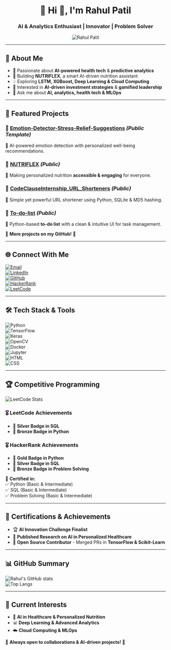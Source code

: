 <h1 align="center">🚀 Hi 👋, I'm Rahul Patil</h1> <h3 align="center">AI & Analytics Enthusiast | Innovator | Problem Solver</h3> <p align="center"> <img src="https://github-profile-summary-cards.vercel.app/api/cards/profile-details?username=rahulpatil-tech&theme=radical" alt="Rahul Patil" /> </p>

---

## 🌟 About Me
- 🔬 Passionate about **AI-powered health tech** & **predictive analytics**  
- 🚀 Building **NUTRIFLEX**, a smart AI-driven nutrition assistant  
- 💡 Exploring **LSTM, XGBoost, Deep Learning & Cloud Computing**  
- 🎯 Interested in **AI-driven investment strategies** & **gamified leadership**  
- 💬 Ask me about **AI, analytics, health tech & MLOps**  

---

## 🚀 Featured Projects
### 🔹 [Emotion-Detector-Stress-Relief-Suggestions](https://github.com/rahulpatil-tech/Emotion-Detector-Stress-Relief-Suggestions) *(Public Template)*
🧠 AI-powered emotion detection with personalized well-being recommendations.  

### 🔹 [NUTRIFLEX](https://github.com/rahulpatil-tech/NUTRIFLEX) *(Public)*
🥗 Making personalized nutrition **accessible & engaging** for everyone.  

### 🔹 [CodeClauseInternship_URL_Shorteners](https://github.com/rahulpatil-tech/CodeClauseInternship_URL_Shorteners) *(Public)*
🔗 Simple yet powerful URL shortener using Python, SQLite & MD5 hashing.  

### 🔹 [To-do-list](https://github.com/rahulpatil-tech/To-do-list) *(Public)*
📝 Python-based **to-do list** with a clean & intuitive UI for task management.  

📌 **More projects on my GitHub!** 🚀  

---

## 🌐 Connect With Me  
[![Email](https://img.shields.io/badge/Email-rp3252154%40gmail.com-red?style=for-the-badge)](mailto:rp3252154@gmail.com)  
[![LinkedIn](https://img.shields.io/badge/-Rahul%20Patil-blue?style=for-the-badge&logo=LinkedIn&logoColor=white)](https://www.linkedin.com/in/rahul-patil-4bb533209)  
[![GitHub](https://img.shields.io/badge/-GitHub-black?style=for-the-badge&logo=GitHub)](https://github.com/rahulpatil-tech)  
[![HackerRank](https://img.shields.io/badge/HackerRank-2EC866?style=for-the-badge&logo=HackerRank&logoColor=white)](https://www.hackerrank.com/profile/rp3252154)  
[![LeetCode](https://img.shields.io/badge/-LeetCode-FFA116?style=for-the-badge&logo=LeetCode&logoColor=black)](https://leetcode.com/u/py_rex_47/)  

---

## 🛠️ Tech Stack & Tools
![Python](https://img.shields.io/badge/Python-3776AB?style=for-the-badge&logo=python&logoColor=white)  
![TensorFlow](https://img.shields.io/badge/TensorFlow-FF6F00?style=for-the-badge&logo=tensorflow&logoColor=white)  
![Keras](https://img.shields.io/badge/Keras-D00000?style=for-the-badge&logo=keras&logoColor=white)  
![OpenCV](https://img.shields.io/badge/OpenCV-5C3EE8?style=for-the-badge&logo=opencv&logoColor=white)  
![Docker](https://img.shields.io/badge/Docker-2496ED?style=for-the-badge&logo=docker&logoColor=white)  
![Jupyter](https://img.shields.io/badge/Jupyter-F37626?style=for-the-badge&logo=jupyter&logoColor=white)  
![HTML](https://img.shields.io/badge/HTML5-E34F26?style=for-the-badge&logo=html5&logoColor=white)  
![CSS](https://img.shields.io/badge/CSS3-1572B6?style=for-the-badge&logo=css3&logoColor=white)  

---

## 🏆 Competitive Programming
![LeetCode Stats](https://leetcode-stats.vercel.app/api?username=py_rex_47&theme=dark)  

### 🎖️ LeetCode Achievements
- 🏅 **Silver Badge in SQL**  
- 🥉 **Bronze Badge in Python**  

### 🎖️ HackerRank Achievements
- 🥇 **Gold Badge in Python**  
- 🥈 **Silver Badge in SQL**  
- 🥉 **Bronze Badge in Problem Solving**  

📜 **Certified in:**  
✅ Python (Basic & Intermediate)  
✅ SQL (Basic & Intermediate)  
✅ Problem Solving (Basic & Intermediate)  

---

## 🏅 Certifications & Achievements
- 🏆 **AI Innovation Challenge Finalist**  
- 📜 **Published Research on AI in Personalized Healthcare**  
- 🔬 **Open Source Contributor** - Merged PRs in **TensorFlow & Scikit-Learn**  

---

## 📊 GitHub Summary
![Rahul's GitHub stats](https://github-readme-stats.vercel.app/api?username=rahulpatil-tech&show_icons=true&theme=radical)  
![Top Langs](https://github-readme-stats.vercel.app/api/top-langs/?username=rahulpatil-tech&layout=compact&theme=radical)  

---

## 🌱 Current Interests
- 🤖 **AI in Healthcare & Personalized Nutrition**  
- 📊 **Deep Learning & Advanced Analytics**  
- ☁️ **Cloud Computing & MLOps**  

📌 **Always open to collaborations & AI-driven projects!** 🚀  

